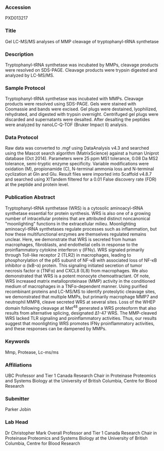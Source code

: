 ### Accession
PXD013217

### Title
Gel LC-MS/MS analyses of MMP cleavage of tryptophanyl-tRNA synthetase

### Description
Tryptophanyl-tRNA synthetase was incubated by MMPs, cleavage products were resolved on SDS-PAGE. Cleavage products were trypsin digested and analyzed by LC-MS/MS.

### Sample Protocol
Tryptophanyl-tRNA synthetase was incubated with MMPs. Cleavage products were resolved using SDS-PAGE. Gels were stained with Coomassie and bands were excised. Gel plugs were destained, lyophilized, rehydrated, and digested with trypsin overnight. Centrifuged gel plugs were discarded and supernatants were desalted. After desalting the peptides were analyzed by nanoLC-Q-TOF (Bruker Impact II) analysis.

### Data Protocol
Raw data was converted to .mgf using DataAnalysis v4.3 and searched using the Mascot search algorithm (MatrixScience) against a human Uniprot database (Oct 2014). Parameters were 25 ppm MS1 tolerance, 0.08 Da MS2 tolerance, semi-tryptic enzyme specificity. Variable modifications were oxidation (M), propionamide (C), N-terminal ammonia loss and N-terminal cyclization at Gln and Glu. Result files were imported into Scaffold v4.8.7 and searched using X!Tandem filtered for a 0.01 False discovery rate (FDR) at the peptide and protein level.

### Publication Abstract
Tryptophanyl-tRNA synthetase (WRS) is a cytosolic aminoacyl-tRNA synthetase essential for protein synthesis. WRS is also one of a growing number of intracellular proteins that are attributed distinct noncanonical "moonlighting" functions in the extracellular milieu. Moonlighting aminoacyl-tRNA synthetases regulate processes such as inflammation, but how these multifunctional enzymes are themselves regulated remains unclear. Here, we demonstrate that WRS is secreted from human macrophages, fibroblasts, and endothelial cells in response to the proinflammatory cytokine interferon &#x3b3; (IFN&#x3b3;). WRS signaled primarily through Toll-like receptor 2 (TLR2) in macrophages, leading to phosphorylation of the p65 subunit of NF-&#x3ba;B with associated loss of NF-&#x3ba;B inhibitor &#x3b1; (I&#x3ba;B-&#x3b1;) protein. This signaling initiated secretion of tumor necrosis factor &#x3b1; (TNF&#x3b1;) and CXCL8 (IL8) from macrophages. We also demonstrated that WRS is a potent monocyte chemoattractant. Of note, WRS increased matrix metalloproteinase (MMP) activity in the conditioned medium of macrophages in a TNF&#x3b1;-dependent manner. Using purified recombinant proteins and LC-MS/MS to identify proteolytic cleavage sites, we demonstrated that multiple MMPs, but primarily macrophage MMP7 and neutrophil MMP8, cleave secreted WRS at several sites. Loss of the WHEP domain following cleavage at Met<sup>48</sup> generated a WRS proteoform that also results from alternative splicing, designated &#x394;1-47 WRS. The MMP-cleaved WRS lacked TLR signaling and proinflammatory activities. Thus, our results suggest that moonlighting WRS promotes IFN&#x3b3; proinflammatory activities, and these responses can be dampened by MMPs.

### Keywords
Mmp, Protease, Lc-ms/ms

### Affiliations
UBC
Professor and Tier 1 Canada Research Chair in Proteinase Proteomics and Systems Biology at the University of British Columbia, Centre for Blood Research

### Submitter
Parker Jobin

### Lab Head
Dr Christopher Mark Overall
Professor and Tier 1 Canada Research Chair in Proteinase Proteomics and Systems Biology at the University of British Columbia, Centre for Blood Research


